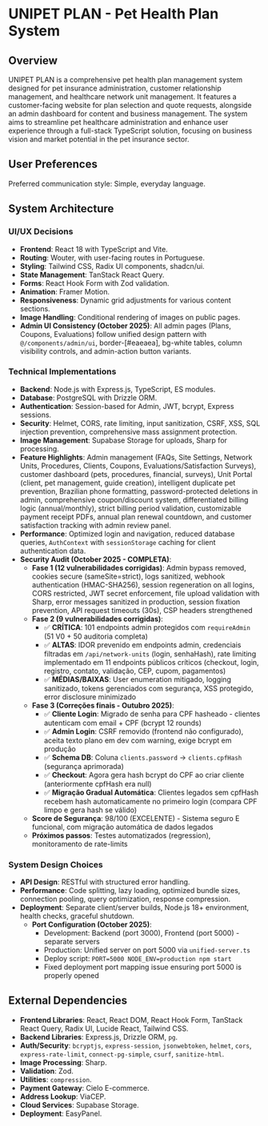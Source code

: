 # UNIPET PLAN - Pet Health Plan System

## Overview
UNIPET PLAN is a comprehensive pet health plan management system designed for pet insurance administration, customer relationship management, and healthcare network unit management. It features a customer-facing website for plan selection and quote requests, alongside an admin dashboard for content and business management. The system aims to streamline pet healthcare administration and enhance user experience through a full-stack TypeScript solution, focusing on business vision and market potential in the pet insurance sector.

## User Preferences
Preferred communication style: Simple, everyday language.

## System Architecture

### UI/UX Decisions
-   **Frontend**: React 18 with TypeScript and Vite.
-   **Routing**: Wouter, with user-facing routes in Portuguese.
-   **Styling**: Tailwind CSS, Radix UI components, shadcn/ui.
-   **State Management**: TanStack React Query.
-   **Forms**: React Hook Form with Zod validation.
-   **Animation**: Framer Motion.
-   **Responsiveness**: Dynamic grid adjustments for various content sections.
-   **Image Handling**: Conditional rendering of images on public pages.
-   **Admin UI Consistency (October 2025)**: All admin pages (Plans, Coupons, Evaluations) follow unified design pattern with `@/components/admin/ui`, border-[#eaeaea], bg-white tables, column visibility controls, and admin-action button variants.

### Technical Implementations
-   **Backend**: Node.js with Express.js, TypeScript, ES modules.
-   **Database**: PostgreSQL with Drizzle ORM.
-   **Authentication**: Session-based for Admin, JWT, bcrypt, Express sessions.
-   **Security**: Helmet, CORS, rate limiting, input sanitization, CSRF, XSS, SQL injection prevention, comprehensive mass assignment protection.
-   **Image Management**: Supabase Storage for uploads, Sharp for processing.
-   **Feature Highlights**: Admin management (FAQs, Site Settings, Network Units, Procedures, Clients, Coupons, Evaluations/Satisfaction Surveys), customer dashboard (pets, procedures, financial, surveys), Unit Portal (client, pet management, guide creation), intelligent duplicate pet prevention, Brazilian phone formatting, password-protected deletions in admin, comprehensive coupon/discount system, differentiated billing logic (annual/monthly), strict billing period validation, customizable payment receipt PDFs, annual plan renewal countdown, and customer satisfaction tracking with admin review panel.
-   **Performance**: Optimized login and navigation, reduced database queries, `AuthContext` with `sessionStorage` caching for client authentication data.
-   **Security Audit (October 2025 - COMPLETA)**: 
    -   **Fase 1 (12 vulnerabilidades corrigidas)**: Admin bypass removed, cookies secure (sameSite=strict), logs sanitized, webhook authentication (HMAC-SHA256), session regeneration on all logins, CORS restricted, JWT secret enforcement, file upload validation with Sharp, error messages sanitized in production, session fixation prevention, API request timeouts (30s), CSP headers strengthened
    -   **Fase 2 (9 vulnerabilidades corrigidas)**:
        -   ✅ **CRÍTICA**: 101 endpoints admin protegidos com `requireAdmin` (51 V0 + 50 auditoria completa)
        -   ✅ **ALTAS**: IDOR prevenido em endpoints admin, credenciais filtradas em `/api/network-units` (login, senhaHash), rate limiting implementado em 11 endpoints públicos críticos (checkout, login, registro, contato, validação, CEP, cupom, pagamentos)
        -   ✅ **MÉDIAS/BAIXAS**: User enumeration mitigado, logging sanitizado, tokens gerenciados com segurança, XSS protegido, error disclosure minimizado
    -   **Fase 3 (Correções finais - Outubro 2025)**:
        -   ✅ **Cliente Login**: Migrado de senha para CPF hasheado - clientes autenticam com email + CPF (bcrypt 12 rounds)
        -   ✅ **Admin Login**: CSRF removido (frontend não configurado), aceita texto plano em dev com warning, exige bcrypt em produção
        -   ✅ **Schema DB**: Coluna `clients.password` → `clients.cpfHash` (segurança aprimorada)
        -   ✅ **Checkout**: Agora gera hash bcrypt do CPF ao criar cliente (anteriormente cpfHash era null)
        -   ✅ **Migração Gradual Automática**: Clientes legados sem cpfHash recebem hash automaticamente no primeiro login (compara CPF limpo e gera hash se válido)
    -   **Score de Segurança**: 98/100 (EXCELENTE) - Sistema seguro E funcional, com migração automática de dados legados
    -   **Próximos passos**: Testes automatizados (regression), monitoramento de rate-limits

### System Design Choices
-   **API Design**: RESTful with structured error handling.
-   **Performance**: Code splitting, lazy loading, optimized bundle sizes, connection pooling, query optimization, response compression.
-   **Deployment**: Separate client/server builds, Node.js 18+ environment, health checks, graceful shutdown.
    -   **Port Configuration (October 2025)**: 
        -   Development: Backend (port 3000), Frontend (port 5000) - separate servers
        -   Production: Unified server on port 5000 via `unified-server.ts`
        -   Deploy script: `PORT=5000 NODE_ENV=production npm start`
        -   Fixed deployment port mapping issue ensuring port 5000 is properly opened

## External Dependencies

-   **Frontend Libraries**: React, React DOM, React Hook Form, TanStack React Query, Radix UI, Lucide React, Tailwind CSS.
-   **Backend Libraries**: Express.js, Drizzle ORM, `pg`.
-   **Auth/Security**: `bcryptjs`, `express-session`, `jsonwebtoken`, `helmet`, `cors`, `express-rate-limit`, `connect-pg-simple`, `csurf`, `sanitize-html`.
-   **Image Processing**: Sharp.
-   **Validation**: Zod.
-   **Utilities**: `compression`.
-   **Payment Gateway**: Cielo E-commerce.
-   **Address Lookup**: ViaCEP.
-   **Cloud Services**: Supabase Storage.
-   **Deployment**: EasyPanel.
